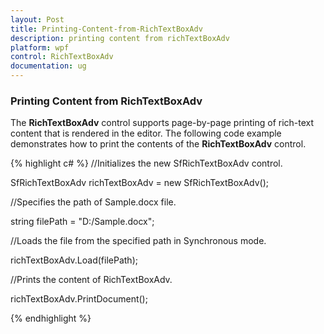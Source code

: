 ```yaml
---
layout: Post
title: Printing-Content-from-RichTextBoxAdv
description: printing content from richTextBoxAdv
platform: wpf
control: RichTextBoxAdv
documentation: ug
---
```

### Printing Content from RichTextBoxAdv

The **RichTextBoxAdv** control supports page-by-page printing of rich-text content that is rendered in the editor. The following code example demonstrates how to print the contents of the **RichTextBoxAdv** control.

{% highlight c# %}
//Initializes the new SfRichTextBoxAdv control.

SfRichTextBoxAdv richTextBoxAdv = new SfRichTextBoxAdv();

//Specifies the path of Sample.docx file.

string filePath = "D:/Sample.docx";

//Loads the file from the specified path in Synchronous mode.

richTextBoxAdv.Load(filePath);

//Prints the content of RichTextBoxAdv.

richTextBoxAdv.PrintDocument();



{% endhighlight %}

